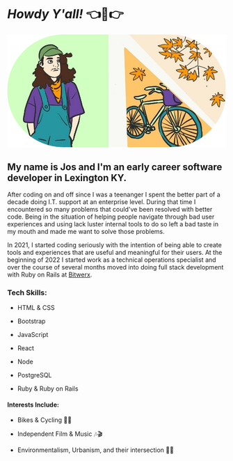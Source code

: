 
# ***Howdy Y'all!***  👈🤠👉 

![cartoon of Jos O'shea and a fall scene with a bike](https://github.com/whatnotery/whatnotery/blob/main/image.png)

## My name is Jos and I'm an early career software developer in Lexington KY.

After coding on and off since I was a teenanger I spent the better part of a decade doing I.T. support at an enterprise level. During that time I encountered so many problems that could've been resolved with better code. Being in the situation of helping people navigate through bad user experiences and using lack luster internal tools to do so left a bad taste in my mouth and made me want to solve those problems.

In 2021, I started coding seriously with the intention of being able to create tools and experiences that are useful and meaningful for their users. At the beginning of 2022 I started work as a technical operations specialist and over the course of several months moved into doing full stack development with Ruby on Rails at [Bitwerx](https://www.bitwerx.com/).

### Tech Skills:

- HTML & CSS

- Bootstrap

- JavaScript

- React

- Node

- PostgreSQL

- Ruby & Ruby on Rails


#### Interests Include:
- Bikes & Cycling 🚵‍♂️

- Independent Film & Music 🎶🎬

- Environmentalism, Urbanism, and their intersection 🌳🏦
